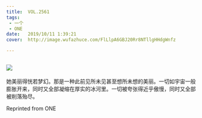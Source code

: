 ```yaml
---
title:	VOL.2561
tags:
 - 一个
 - ONE
date:	2019/10/11 1:39:21
cover:	http://image.wufazhuce.com/FlLlpA6GBJ20Rr8NTllgHHdgWnfz

---
```

![](http://image.wufazhuce.com/FlLlpA6GBJ20Rr8NTllgHHdgWnfz)
---

她美丽得恍若梦幻。那是一种此前见所未见甚至想所未想的美丽。一切如宇宙一般膨胀开来，同时又全部凝缩在厚实的冰河里。一切被夸张得近乎傲慢，同时又全部被削落殆尽。
 
Reprinted from ONE
